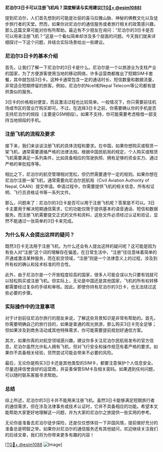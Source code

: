 **尼泊尔3日卡可以注册飞机吗？深度解读与实用建议[[TG💪+ @esim1088](https://t.me/s/esim1088)]**

提到尼泊尔，人们首先想到的可能是壮丽的喜马拉雅山脉、神秘的佛教文化以及徒步旅行者的天堂。然而，如果你对尼泊尔的通信服务或者旅行相关的政策感兴趣，那么这篇文章可能对你有所帮助。最近有不少朋友在询问：“尼泊尔的3日卡是否可以用来注册飞机？”这是一个看似简单却涉及多个层面的问题。今天我们就来详细探讨一下这个问题，并结合实际场景给出一些建议。

### 尼泊尔3日卡的基本介绍

首先，让我们了解一下尼泊尔的3日卡是什么。尼泊尔是一个以旅游业为支柱产业的国家，为了方便游客使用当地的移动网络，许多运营商都推出了短期SIM卡套餐，其中就包括3日卡。这种卡通常包含一定的通话时长、短信数量和数据流量，非常适合短期停留的旅客。例如，尼泊尔的Ncell和Nepal Telecom等公司都有提供类似的服务。

3日卡的价格相对便宜，而且激活过程也比较简单。一般情况下，你只需要前往机场或市区的营业厅购买即可。不过，在选择3日卡之前，你需要确认你的手机是否支持尼泊尔的频段（主要是GSM频段）。如果不支持，你可能需要考虑租借一部支持当地频段的手机。

### 注册飞机的流程及要求

接下来，我们来谈谈注册飞机的具体流程和要求。在中国，如果你想购买或租赁一架飞机，通常需要遵循严格的法律法规。根据中国民航局的规定，个人购买或租赁飞机需要满足一系列条件，比如具备相应的驾驶执照、拥有足够的资金实力、通过严格的审批程序等。

相比之下，尼泊尔的航空管理相对宽松，但仍然需要遵守一定的规则。如果你想在尼泊尔注册一架飞机，通常需要向尼泊尔民航局（Civil Aviation Authority of Nepal, CAAN）提交申请。申请过程中，你需要提供飞机的相关信息、所有权证明、飞行员资格证书等一系列文件。

那么，问题来了：尼泊尔的3日卡是否可以用于注册飞机呢？答案是不可以。3日卡主要用于解决短期通信需求，它的功能仅限于提供基本的语音通话、短信和数据服务。而注册飞机需要提交正式的文件和资料，这些文件必须经过认证和验证，显然不能通过一张简单的3日卡来完成。

### 为什么有人会提出这样的疑问？

既然3日卡无法用于注册飞机，为什么还会有人提出这样的疑问呢？这可能是因为有些人对“注册”这个词的理解存在偏差。在日常生活中，“注册”往往意味着简单的开通或激活某种服务，而在航空领域，“注册”则是一个法律意义上的过程，涉及到所有权的确认和技术标准的符合性。

此外，由于尼泊尔是一个开放程度较高的国家，很多人可能会误以为只要有钱就可以轻松购买或注册飞机。但实际上，无论是中国还是其他国家，飞机的所有权转移都需要经过复杂的手续和审核。因此，即使你持有尼泊尔的3日卡，也无法绕过这些必要的步骤。

### 实际操作中的注意事项

对于计划前往尼泊尔旅行的朋友来说，了解这些背景知识是非常有帮助的。首先，你需要明确自己的旅行目的，如果是普通的观光旅游，那么购买3日卡完全足够；但如果涉及到商务活动或其他特殊需求，你可能需要提前规划好通信方案。

其次，如果你真的对航空领域感兴趣，建议你多关注尼泊尔民航局发布的官方信息。尼泊尔虽然允许私人拥有飞机，但对飞行安全和操作规范有着严格的要求。如果你不具备相关经验，贸然尝试可能会带来不必要的风险。

最后，无论你是购买3日卡还是其他类型的SIM卡，都要注意保护个人信息安全。尽量选择信誉良好的运营商，并妥善保管SIM卡及相关密码。如果遇到任何问题，可以随时联系客服寻求帮助。

### 总结

综上所述，尼泊尔的3日卡并不能用来注册飞机。虽然3日卡能够满足短期旅行者的通信需求，但在涉及法律事务或技术认证时，它并不具备相应的功能。希望本文能帮助大家更好地理解这一问题，并为大家的尼泊尔之旅提供一些实用的参考。

无论你是准备去尼泊尔徒步探险，还是仅仅想体验一下异国风情，提前做好充分的准备总是明智之举。如果你对尼泊尔的通信服务还有其他疑问，欢迎继续关注我们的后续文章，我们将为你带来更多有趣的内容！

[[TG💪+ @esim1088](https://t.me/s/esim1088) ![Image](https://i.postimg.cc/4NQfJmqS/Snipaste-2025-05-13-00-14-12.png)]